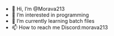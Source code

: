 - 👋 Hi, I’m @Morava213
- 👀 I’m interested in programming
- 🌱 I’m currently learning batch files
- 📫 How to reach me Discord:morava213
